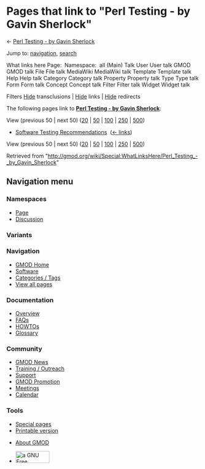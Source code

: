 <div id="mw-page-base" class="noprint">

</div>

<div id="mw-head-base" class="noprint">

</div>

<div id="content" class="mw-body" role="main">

<span id="top"></span>

<div id="mw-js-message" style="display:none;">

</div>



# <span dir="auto">Pages that link to "Perl Testing - by Gavin Sherlock"</span>

<div id="bodyContent">

<div id="contentSub">

← [Perl Testing - by Gavin
Sherlock](/wiki/Perl_Testing_-_by_Gavin_Sherlock "Perl Testing - by Gavin Sherlock")

</div>

<div id="jump-to-nav" class="mw-jump">

Jump to: [navigation](#mw-navigation), [search](#p-search)

</div>

<div id="mw-content-text">

What links here Page:  Namespace:  all (Main) Talk User User talk GMOD
GMOD talk File File talk MediaWiki MediaWiki talk Template Template talk
Help Help talk Category Category talk Property Property talk Type Type
talk Form Form talk Concept Concept talk Filter Filter talk Widget
Widget talk

Filters
[Hide](/mediawiki/index.php?title=Special:WhatLinksHere/Perl_Testing_-_by_Gavin_Sherlock&hidetrans=1 "Special:WhatLinksHere/Perl Testing - by Gavin Sherlock")
transclusions \|
[Hide](/mediawiki/index.php?title=Special:WhatLinksHere/Perl_Testing_-_by_Gavin_Sherlock&hidelinks=1 "Special:WhatLinksHere/Perl Testing - by Gavin Sherlock")
links \|
[Hide](/mediawiki/index.php?title=Special:WhatLinksHere/Perl_Testing_-_by_Gavin_Sherlock&hideredirs=1 "Special:WhatLinksHere/Perl Testing - by Gavin Sherlock")
redirects

The following pages link to **[Perl Testing - by Gavin
Sherlock](/wiki/Perl_Testing_-_by_Gavin_Sherlock "Perl Testing - by Gavin Sherlock")**:

View (previous 50 \| next 50)
([20](/mediawiki/index.php?title=Special:WhatLinksHere/Perl_Testing_-_by_Gavin_Sherlock&limit=20 "Special:WhatLinksHere/Perl Testing - by Gavin Sherlock")
\|
[50](/mediawiki/index.php?title=Special:WhatLinksHere/Perl_Testing_-_by_Gavin_Sherlock&limit=50 "Special:WhatLinksHere/Perl Testing - by Gavin Sherlock")
\|
[100](/mediawiki/index.php?title=Special:WhatLinksHere/Perl_Testing_-_by_Gavin_Sherlock&limit=100 "Special:WhatLinksHere/Perl Testing - by Gavin Sherlock")
\|
[250](/mediawiki/index.php?title=Special:WhatLinksHere/Perl_Testing_-_by_Gavin_Sherlock&limit=250 "Special:WhatLinksHere/Perl Testing - by Gavin Sherlock")
\|
[500](/mediawiki/index.php?title=Special:WhatLinksHere/Perl_Testing_-_by_Gavin_Sherlock&limit=500 "Special:WhatLinksHere/Perl Testing - by Gavin Sherlock"))

- [Software Testing
  Recommendations](/wiki/Software_Testing_Recommendations "Software Testing Recommendations")
  ‎ <span class="mw-whatlinkshere-tools">([←
  links](/mediawiki/index.php?title=Special:WhatLinksHere&target=Software+Testing+Recommendations "Special:WhatLinksHere"))</span>

View (previous 50 \| next 50)
([20](/mediawiki/index.php?title=Special:WhatLinksHere/Perl_Testing_-_by_Gavin_Sherlock&limit=20 "Special:WhatLinksHere/Perl Testing - by Gavin Sherlock")
\|
[50](/mediawiki/index.php?title=Special:WhatLinksHere/Perl_Testing_-_by_Gavin_Sherlock&limit=50 "Special:WhatLinksHere/Perl Testing - by Gavin Sherlock")
\|
[100](/mediawiki/index.php?title=Special:WhatLinksHere/Perl_Testing_-_by_Gavin_Sherlock&limit=100 "Special:WhatLinksHere/Perl Testing - by Gavin Sherlock")
\|
[250](/mediawiki/index.php?title=Special:WhatLinksHere/Perl_Testing_-_by_Gavin_Sherlock&limit=250 "Special:WhatLinksHere/Perl Testing - by Gavin Sherlock")
\|
[500](/mediawiki/index.php?title=Special:WhatLinksHere/Perl_Testing_-_by_Gavin_Sherlock&limit=500 "Special:WhatLinksHere/Perl Testing - by Gavin Sherlock"))

</div>

<div class="printfooter">

Retrieved from
"<http://gmod.org/wiki/Special:WhatLinksHere/Perl_Testing_-_by_Gavin_Sherlock>"

</div>

<div id="catlinks" class="catlinks catlinks-allhidden">

</div>

<div class="visualClear">

</div>

</div>

</div>

<div id="mw-navigation">

## Navigation menu

<div id="mw-head">



<div id="left-navigation">

<div id="p-namespaces" class="vectorTabs" role="navigation"
aria-labelledby="p-namespaces-label">

### Namespaces

- <span id="ca-nstab-main"><a href="/wiki/Perl_Testing_-_by_Gavin_Sherlock" accesskey="c"
  title="View the content page [c]">Page</a></span>
- <span id="ca-talk"><a
  href="/mediawiki/index.php?title=Talk:Perl_Testing_-_by_Gavin_Sherlock&amp;action=edit&amp;redlink=1"
  accesskey="t"
  title="Discussion about the content page [t]">Discussion</a></span>

</div>

<div id="p-variants" class="vectorMenu emptyPortlet" role="navigation"
aria-labelledby="p-variants-label">

### 

### Variants[](#)

<div class="menu">

</div>

</div>

</div>

<div id="right-navigation">





</div>



</div>

</div>

</div>

<div id="mw-panel">

<div id="p-logo" role="banner">

<a href="/wiki/Main_Page"
style="background-image: url(http://gmod.org/images/GMOD-cogs.png);"
title="Visit the main page"></a>

</div>

<div id="p-Navigation" class="portal" role="navigation"
aria-labelledby="p-Navigation-label">

### Navigation

<div class="body">

- <span id="n-GMOD-Home">[GMOD Home](/wiki/Main_Page)</span>
- <span id="n-Software">[Software](/wiki/GMOD_Components)</span>
- <span id="n-Categories-.2F-Tags">[Categories /
  Tags](/wiki/Categories)</span>
- <span id="n-View-all-pages">[View all
  pages](/wiki/Special:AllPages)</span>

</div>

</div>

<div id="p-Documentation" class="portal" role="navigation"
aria-labelledby="p-Documentation-label">

### Documentation

<div class="body">

- <span id="n-Overview">[Overview](/wiki/Overview)</span>
- <span id="n-FAQs">[FAQs](/wiki/Category:FAQ)</span>
- <span id="n-HOWTOs">[HOWTOs](/wiki/Category:HOWTO)</span>
- <span id="n-Glossary">[Glossary](/wiki/Glossary)</span>

</div>

</div>

<div id="p-Community" class="portal" role="navigation"
aria-labelledby="p-Community-label">

### Community

<div class="body">

- <span id="n-GMOD-News">[GMOD News](/wiki/GMOD_News)</span>
- <span id="n-Training-.2F-Outreach">[Training /
  Outreach](/wiki/Training_and_Outreach)</span>
- <span id="n-Support">[Support](/wiki/Support)</span>
- <span id="n-GMOD-Promotion">[GMOD
  Promotion](/wiki/GMOD_Promotion)</span>
- <span id="n-Meetings">[Meetings](/wiki/Meetings)</span>
- <span id="n-Calendar">[Calendar](/wiki/Calendar)</span>

</div>

</div>

<div id="p-tb" class="portal" role="navigation"
aria-labelledby="p-tb-label">

### Tools

<div class="body">

- <span id="t-specialpages"><a href="/wiki/Special:SpecialPages" accesskey="q"
  title="A list of all special pages [q]">Special pages</a></span>
- <span id="t-print"><a
  href="/mediawiki/index.php?title=Special:WhatLinksHere/Perl_Testing_-_by_Gavin_Sherlock&amp;printable=yes"
  rel="alternate" accesskey="p"
  title="Printable version of this page [p]">Printable version</a></span>

</div>

</div>

</div>

</div>

<div id="footer" role="contentinfo">

- <span id="footer-places-about">[About
  GMOD](/wiki/GMOD:About "GMOD:About")</span>

<!-- -->

- <span id="footer-copyrightico">[<img src="http://www.gnu.org/graphics/gfdl-logo-small.png" width="88"
  height="31" alt="a GNU Free Documentation License" />](http://www.gnu.org/licenses/fdl-1.3.html)</span>


<div style="clear:both">

</div>

</div>
